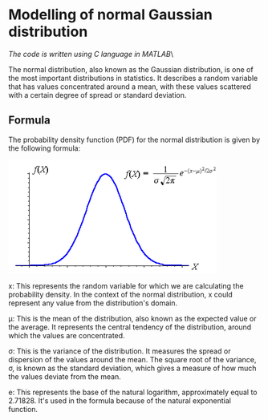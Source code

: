# Modelling of normal Gaussian distribution 
*The code is written using С language in MATLAB*\

The normal distribution, also known as the Gaussian distribution, is one of the most important distributions in statistics. It describes a random variable that has values concentrated around a mean, with these values scattered with a certain degree of spread or standard deviation.

## Formula

The probability density function (PDF) for the normal distribution is given by the following formula:

![Normal Distribution](https://github.com/lovehurtsss/Normal_DistributionModel/blob/main/distib.png)


x: This represents the random variable for which we are calculating the probability density. In the context of the normal distribution, 
x could represent any value from the distribution's domain.

μ: This is the mean of the distribution, also known as the expected value or the average. It represents the central tendency of the distribution, around which the values are concentrated.

σ: This is the variance of the distribution. It measures the spread or dispersion of the values around the mean. The square root of the variance,
σ, is known as the standard deviation, which gives a measure of how much the values deviate from the mean.

e: This represents the base of the natural logarithm, approximately equal to 2.71828. It's used in the formula because of the natural exponential function.
